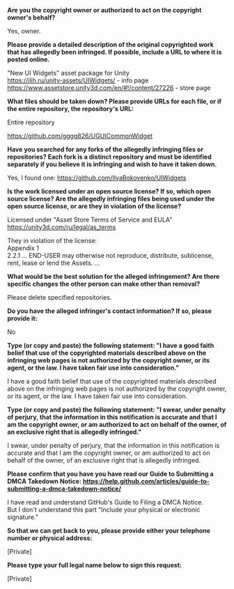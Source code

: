 **Are you the copyright owner or authorized to act on the copyright owner's behalf?**

Yes, owner.

**Please provide a detailed description of the original copyrighted work that has allegedly been infringed. If possible, include a URL to where it is posted online.**

"New UI Widgets" asset package for Unity  
https://ilih.ru/unity-assets/UIWidgets/ - info page  
https://www.assetstore.unity3d.com/en/#!/content/27226 - store page

**What files should be taken down? Please provide URLs for each file, or if the entire repository, the repository's URL:**

Entire repository  

https://github.com/gggg826/UGUICommonWidget

**Have you searched for any forks of the allegedly infringing files or repositories? Each fork is a distinct repository and must be identified separately if you believe it is infringing and wish to have it taken down.**

Yes, I found one: https://github.com/IlyaBokovenko/UIWidgets

**Is the work licensed under an open source license? If so, which open source license? Are the allegedly infringing files being used under the open source license, or are they in violation of the license?**

Licensed under "Asset Store Terms of Service and EULA"  
https://unity3d.com/ru/legal/as_terms

They in violation of the license:  
Appendix 1  
2.2.1 ... END-USER may otherwise not reproduce, distribute, sublicense, rent, lease or lend the Assets. ...

**What would be the best solution for the alleged infringement? Are there specific changes the other person can make other than removal?**

Please delete specified repositories.

**Do you have the alleged infringer's contact information? If so, please provide it:**

No

**Type (or copy and paste) the following statement: "I have a good faith belief that use of the copyrighted materials described above on the infringing web pages is not authorized by the copyright owner, or its agent, or the law. I have taken fair use into consideration."**

I have a good faith belief that use of the copyrighted materials described above on the infringing web pages is not authorized by the copyright owner, or its agent, or the law. I have taken fair use into consideration.

**Type (or copy and paste) the following statement: "I swear, under penalty of perjury, that the information in this notification is accurate and that I am the copyright owner, or am authorized to act on behalf of the owner, of an exclusive right that is allegedly infringed."**

I swear, under penalty of perjury, that the information in this notification is accurate and that I am the copyright owner, or am authorized to act on behalf of the owner, of an exclusive right that is allegedly infringed.

**Please confirm that you have you have read our Guide to Submitting a DMCA Takedown Notice: https://help.github.com/articles/guide-to-submitting-a-dmca-takedown-notice/**

I have read and understand GitHub's Guide to Filing a DMCA Notice.  
But I don't understand this part "Include your physical or electronic signature."

**So that we can get back to you, please provide either your telephone number or physical address:**

[Private]

**Please type your full legal name below to sign this request:**

[Private]

